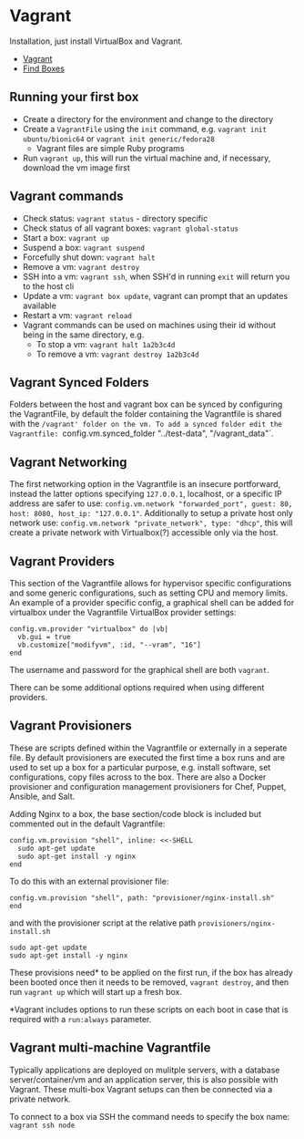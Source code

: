 # Vagrant

Installation, just install VirtualBox and Vagrant.

* [Vagrant](https://www.vagrantup.com/)
* [Find Boxes](https://app.vagrantup.com/boxes/search)

## Running your first box

* Create a directory for the environment and change to the directory
* Create a `VagrantFile` using the `init` command, e.g. `vagrant init ubuntu/bionic64` or `vagrant init generic/fedora28`
  * Vagrant files are simple Ruby programs
* Run `vagrant up`, this will run the virtual machine and, if necessary, download the vm image first

## Vagrant commands

* Check status: `vagrant status` - directory specific
* Check status of all vagrant boxes: `vagrant global-status`
* Start a box: `vagrant up`
* Suspend a box: `vagrant suspend`
* Forcefully shut down: `vagrant halt`
* Remove a vm: `vagrant destroy`
* SSH into a vm: `vagrant ssh`, when SSH'd in running `exit` will return you to the host cli
* Update a vm: `vagrant box update`, vagrant can prompt that an updates available
* Restart a vm: `vagrant reload`
* Vagrant commands can be used on machines using their id without being in the same directory, e.g.
  * To stop a vm: `vagrant halt 1a2b3c4d`
  * To remove a vm: `vagrant destroy 1a2b3c4d`

## Vagrant Synced Folders

Folders between the host and vagrant box can be synced by configuring the VagrantFile, by default the folder containing the Vagrantfile is shared with the `/vagrant' folder on the vm.
To add a synced folder edit the Vagrantfile: `config.vm.synced_folder "../test-data", "/vagrant_data"`.

## Vagrant Networking

The first networking option in the Vagrantfile is an insecure portforward, instead the latter options specifying `127.0.0.1`, localhost, or a specific IP address are safer to use: `config.vm.network "forwarded_port", guest: 80, host: 8080, host_ip: "127.0.0.1"`.
Additionally to setup a private host only network use: `config.vm.network "private_network", type: "dhcp"`, this will create a private network with Virtualbox(?) accessible only via the host.

## Vagrant Providers

This section of the Vagrantfile allows for hypervisor specific configurations and some generic configurations, such as setting CPU and memory limits.
An example of a provider specific config, a graphical shell can be added for virtualbox under the Vagrantfile VirtualBox provider settings:

```Vagrantfile
config.vm.provider "virtualbox" do |vb|
  vb.gui = true
  vb.customize["modifyvm", :id, "--vram", "16"]
end
```

The username and password for the graphical shell are both `vagrant`.

There can be some additional options required when using different providers.

## Vagrant Provisioners

These are scripts defined within the Vagrantfile or externally in a seperate file. By default provisioners are executed the first time a box runs and are used to set up a box for a particular purpose, e.g. install software, set configurations, copy files across to the box. There are also a Docker provisioner and configuration management provisioners for Chef, Puppet, Ansible, and Salt.

Adding Nginx to a box, the base section/code block is included but commented out in the default Vagrantfile:

```Vagrantfile
config.vm.provision "shell", inline: <<-SHELL
  sudo apt-get update
  sudo apt-get install -y nginx
end
```

To do this with an external provisioner file:

```Vagrantfile
config.vm.provision "shell", path: "provisioner/nginx-install.sh"
end
```

and with the provisioner script at the relative path `provisioners/nginx-install.sh`

```Vagrantfile
sudo apt-get update
sudo apt-get install -y nginx
```

These provisions need* to be applied on the first run, if the box has already been booted once then it needs to be removed, `vagrant destroy`, and then run `vagrant up` which will start up a fresh box.

*Vagrant includes options to run these scripts on each boot in case that is required with a `run:always` parameter.

## Vagrant multi-machine Vagrantfile

Typically applications are deployed on mulitple servers, with a database server/container/vm and an application server, this is also possible with Vagrant. These multi-box Vagrant setups can then be connected via a private network.

To connect to a box via SSH the command needs to specify the box name: `vagrant ssh node`


